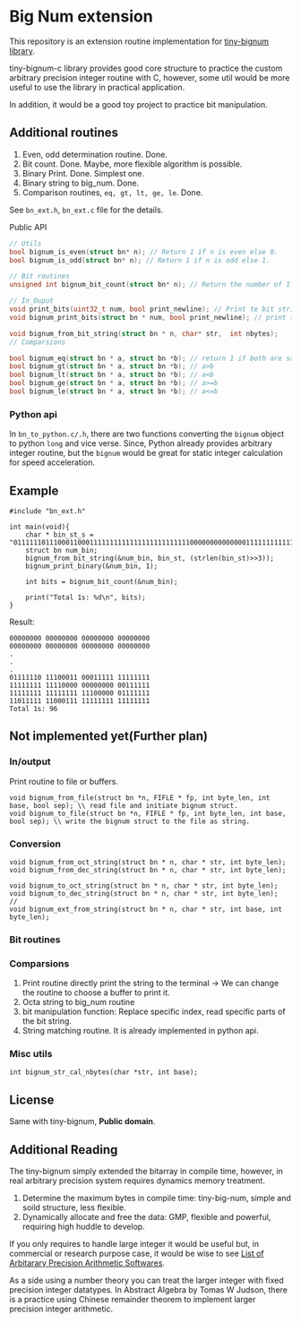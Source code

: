 # Big Num extension

This repository is an extension routine implementation for [tiny-bignum library](https://github.com/kokke/tiny-bignum-c).

tiny-bignum-c library provides good core structure to practice the custom 
arbitrary precision integer routine with C, however, some util would be more useful to use the library in practical application.

In addition, it would be a good toy project to practice bit manipulation.


## Additional routines

1. Even, odd determination routine. Done.
2. Bit count. Done. Maybe, more flexible algorithm is possible.
3. Binary Print. Done. Simplest one.
4. Binary string to big_num. Done.
5. Comparison routines, `eq, gt, lt, ge, le`. Done.

See `bn_ext.h`, `bn_ext.c` file for the details.

Public API

```.c
// Utils
bool bignum_is_even(struct bn* n); // Return 1 if n is even else 0.
bool bignum_is_odd(struct bn* n); // Return 1 if n is odd else 1.

// Bit routines
unsigned int bignum_bit_count(struct bn* n); // Return the number of 1 bits in the n.

// In_Ouput
void print_bits(uint32_t num, bool print_newline); // Print te bit string to terminal, if print_newline=true, it sperate the bits as hex unit.
void bignum_print_bits(struct bn * num, bool print_newline); // print the bignum as binary string.

void bignum_from_bit_string(struct bn * n, char* str,  int nbytes); 
// Comparsions

bool bignum_eq(struct bn * a, struct bn *b); // return 1 if both are same.
bool bignum_gt(struct bn * a, struct bn *b); // a>b
bool bignum_lt(struct bn * a, struct bn *b); // a<b
bool bignum_ge(struct bn * a, struct bn *b); // a>=b
bool bignum_le(struct bn * a, struct bn *b); // a<=b
```

### Python api

In `bn_to_python.c/.h`, there are two functions converting the `bignum` object to python `long` and vice verse.
Since, Python already provides arbitrary integer routine, but the `bignum` would be great for 
static integer calculation for speed acceleration.

## Example

```
#include "bn_ext.h"

int main(void){
    char * bin_st_s = "01111110111000110001111111111111111111111111000000000000001111111111111111111111111000000111111111011111110001111111111111111111";
    struct bn num_bin;
    bignum_from_bit_string(&num_bin, bin_st, (strlen(bin_st)>>3));
    bignum_print_binary(&num_bin, 1);

    int bits = bignum_bit_count(&num_bin);

    print("Total 1s: %d\n", bits);
}
```

Result:
```
00000000 00000000 00000000 00000000
00000000 00000000 00000000 00000000
.
.
.
01111110 11100011 00011111 11111111 
11111111 11110000 00000000 00111111 
11111111 11111111 11100000 01111111 
11011111 11000111 11111111 11111111
Total 1s: 96
```

## Not implemented yet(Further plan)

### In/output

Print routine to file or buffers.

```.{C}
void bignum_from_file(struct bn *n, FIFLE * fp, int byte_len, int base, bool sep); \\ read file and initiate bignum struct.
void bignum_to_file(struct bn *n, FIFLE * fp, int byte_len, int base, bool sep); \\ write the bignum struct to the file as string.
```

### Conversion

```.{C}
void bignum_from_oct_string(struct bn * n, char * str, int byte_len);
void bignum_from_dec_string(struct bn * n, char * str, int byte_len);

void bignum_to_oct_string(struct bn * n, char * str, int byte_len);
void bignum_to_dec_string(struct bn * n, char * str, int byte_len);
// 
void bignum_ext_from_string(struct bn * n, char * str, int base, int byte_len);
```
### Bit routines

### Comparsions

1. Print routine directly print the string to the terminal -> We can change the routine to choose a buffer to print it.
2. Octa string to big_num routine
3. bit manipulation function: Replace specific index, read specific parts of the bit string.
4. String matching routine. It is already implemented in python api.

### Misc utils

```.{C}
int bignum_str_cal_nbytes(char *str, int base);
```

## License

Same with tiny-bignum, **Public domain**.

## Additional Reading

The tiny-bignum simply extended the bitarray in compile time,
however, in real arbitrary precision system requires dynamics memory
treatment.

1. Determine the maximum bytes in compile time: tiny-big-num, simple and soild structure, less flexible.
2. Dynamically allocate and free the data: GMP, flexible and powerful, requiring high huddle to develop.

If you only requires to handle large integer it would be useful but, 
in commercial or research purpose case, it would be wise to see [List of Arbitarary Precision Arithmetic Softwares](https://en.wikipedia.org/wiki/List_of_arbitrary-precision_arithmetic_software).

As a side using a number theory you can treat the larger integer with fixed precision integer datatypes.
In Abstract Algebra by Tomas W Judson, there is a practice using Chinese remainder theorem 
to implement larger precision integer arithmetic.
